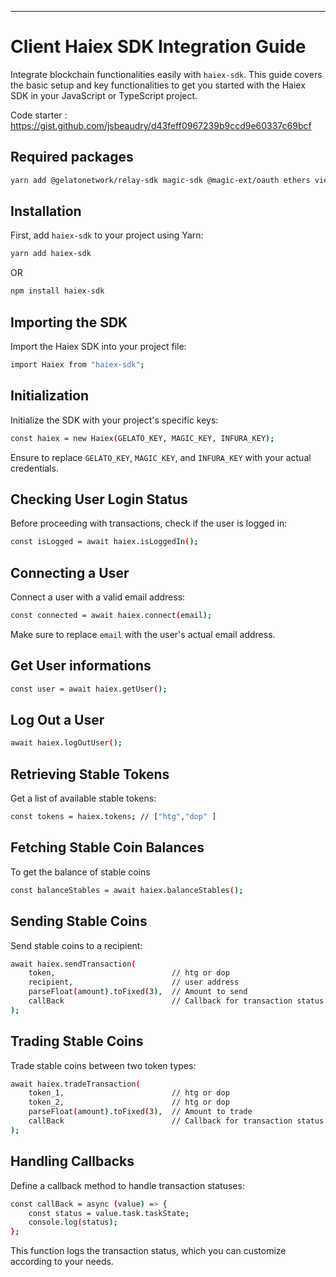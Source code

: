 ---

# Client Haiex SDK Integration Guide

Integrate blockchain functionalities easily with `haiex-sdk`. This guide covers the basic setup and key functionalities to get you started with the Haiex SDK in your JavaScript or TypeScript project.

Code starter : https://gist.github.com/jsbeaudry/d43feff0967239b9ccd9e60337c69bcf

## Required packages

```bash
yarn add @gelatonetwork/relay-sdk magic-sdk @magic-ext/oauth ethers viem
```

## Installation

First, add `haiex-sdk` to your project using Yarn:

```bash
yarn add haiex-sdk
```

OR

```bash
npm install haiex-sdk
```

## Importing the SDK

Import the Haiex SDK into your project file:

```bash
import Haiex from "haiex-sdk";
```

## Initialization

Initialize the SDK with your project's specific keys:

```bash
const haiex = new Haiex(GELATO_KEY, MAGIC_KEY, INFURA_KEY);
```

Ensure to replace `GELATO_KEY`, `MAGIC_KEY`, and `INFURA_KEY` with your actual credentials.

## Checking User Login Status

Before proceeding with transactions, check if the user is logged in:

```bash
const isLogged = await haiex.isLoggedIn();
```

## Connecting a User

Connect a user with a valid email address:

```bash
const connected = await haiex.connect(email);
```

Make sure to replace `email` with the user's actual email address.

## Get User informations

```bash
const user = await haiex.getUser();
```

## Log Out a User

```bash
await haiex.logOutUser();
```

## Retrieving Stable Tokens

Get a list of available stable tokens:

```bash
const tokens = haiex.tokens; // ["htg","dop" ]
```

## Fetching Stable Coin Balances

To get the balance of stable coins

```bash
const balanceStables = await haiex.balanceStables();
```

## Sending Stable Coins

Send stable coins to a recipient:

```bash
await haiex.sendTransaction(
    token,                          // htg or dop
    recipient,                      // user address
    parseFloat(amount).toFixed(3),  // Amount to send
    callBack                        // Callback for transaction status
);
```

## Trading Stable Coins

Trade stable coins between two token types:

```bash
await haiex.tradeTransaction(
    token_1,                        // htg or dop
    token_2,                        // htg or dop
    parseFloat(amount).toFixed(3),  // Amount to trade
    callBack                        // Callback for transaction status
);
```

## Handling Callbacks

Define a callback method to handle transaction statuses:

```bash
const callBack = async (value) => {
    const status = value.task.taskState;
    console.log(status);
};
```

This function logs the transaction status, which you can customize according to your needs.
